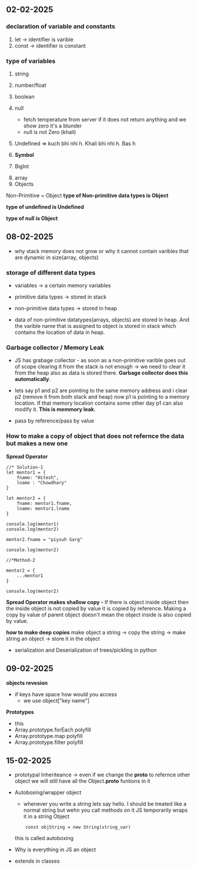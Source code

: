 
## 02-02-2025
### declaration of variable and constants
1. let -> identifier is varible
2. const -> identifier is constant

### type of variables 
<!-- Primitive Data Type -->
1. string
2. number/float
3. boolean
4. null
    - fetch temperature from server if it does not return anything and we show zero it's a blunder
    - null is not Zero (khali)

5. Undefined => kuch bhi nhi h. Khali bhi nhi h. Bas h
6. **Symbol**
7. BigInt

<!-- Non-Primitive Datatype -->
8. array 
9. Objects

<!-- Confusion in JS -->
Non-Primitive = Object
**type of Non-primitive data types is Object**

**type of undefined is Undefined**

**type of null is Object**

## 08-02-2025
- why stack memory does not grow or why it cannot contain varibles that are dynamic in size(array, objects)

### storage of different data types

- variables -> a certain memory variables
- primitive data types -> stored in stack
- non-primitive data types -> stored in heap

- data of non-primitive datatypes(arrays, objects) are stored in heap. And the varible name that is assigned to object is stored in stack which contains the location of data in heap.

### Garbage collector / Memory Leak
- JS has grabage collector - as soon as a non-primitive varible goes out of scope clearing it from the stack is not enough -> we need to clear it from the heap also as data is stored there. **Garbage collector does this automatically**.

- lets say p1 and p2 are pointing to the same memory address and i clear p2 (remove it from both stack and heap) now p1 is pointing to a memory location. If that memory location contains some other day p1 can also modify it. **This is memmory leak**.

- pass by reference/pass by value

### How to make a copy of object that does not refernce the data but makes a new one
**Spread Operator**
```JS
//* Solution-1
let mentor1 = {
    fname: "Hitesh",
    lname : "Chowdhary"
}

let mentor2 = {
    fname: mentor1.fname,
    lname: mentor1.lname
}

console.log(mentor1)
console.log(mentor2)

mentor2.fname = "piysuh Garg"

console.log(mentor2)

//*Method-2

mentor2 = {
    ...mentor1
}

console.log(mentor2)
```

**Spread Operator makes shallow copy -** If there is object inside object then the inside object is not copied by value it is copied by reference. Making a copy by value of parent object doesn't mean the object inside is also copied by value.

**how to make deep copies**
make object a string -> copy the string -> make string an object -> store it in the object

- serialization and Deserialization of trees/pickling in python

## 09-02-2025

**objects revesion**
- if keys have space how would you access
    - we use object["key name"]

**Prototypes**
- this 
- Array.prototype.forEach polyfill
- Array.prototype.map polyfill
- Array.prototype.filter polyfill

## 15-02-2025
- prototypal Inheriteance -> even if we change the __proto__ to refernce other object we will still have all the Object.__proto__ funtions in it

- Autoboxing/wrapper object
    - whenever you write a string lets say hello. I should be treated like a normal string but wehn you call methods on it JS temporarily wraps it in a string Object 
    ```JS
        const objString = new String(string_var)
    ```
    this is called autoboxing

- Why is everything in JS an object

- extends in classes
